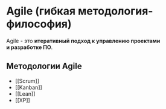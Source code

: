 # Agile (гибкая методология-философия)
Agile - это **итеративный подход к управлению проектами и разработке ПО**.

## Методологии Agile
- [[Scrum]]
- [[Kanban]]
- [[Lean]]
- [[XP]]